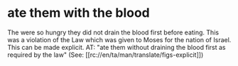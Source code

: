 # ate them with the blood

The were so hungry they did not drain the blood first before eating. This was a violation of the Law which was given to Moses for the nation of Israel. This can be made explicit. AT: "ate them without draining the blood first as required by the law" (See: [[rc://en/ta/man/translate/figs-explicit]])

